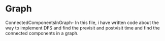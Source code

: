 # Graph
ConnectedComponentsInGraph- In this file, i have written code about the way to implement DFS and find the previsit and postvisit time and find the connected components in a graph.
